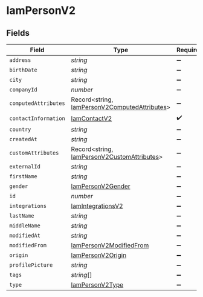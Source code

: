 # IamPersonV2


## Fields

| Field                                                                                                 | Type                                                                                                  | Required                                                                                              | Description                                                                                           |
| ----------------------------------------------------------------------------------------------------- | ----------------------------------------------------------------------------------------------------- | ----------------------------------------------------------------------------------------------------- | ----------------------------------------------------------------------------------------------------- |
| `address`                                                                                             | *string*                                                                                              | :heavy_minus_sign:                                                                                    | N/A                                                                                                   |
| `birthDate`                                                                                           | *string*                                                                                              | :heavy_minus_sign:                                                                                    | N/A                                                                                                   |
| `city`                                                                                                | *string*                                                                                              | :heavy_minus_sign:                                                                                    | N/A                                                                                                   |
| `companyId`                                                                                           | *number*                                                                                              | :heavy_minus_sign:                                                                                    | N/A                                                                                                   |
| `computedAttributes`                                                                                  | Record<string, [IamPersonV2ComputedAttributes](../../models/shared/iampersonv2computedattributes.md)> | :heavy_minus_sign:                                                                                    | N/A                                                                                                   |
| `contactInformation`                                                                                  | [IamContactV2](../../models/shared/iamcontactv2.md)                                                   | :heavy_check_mark:                                                                                    | N/A                                                                                                   |
| `country`                                                                                             | *string*                                                                                              | :heavy_minus_sign:                                                                                    | N/A                                                                                                   |
| `createdAt`                                                                                           | *string*                                                                                              | :heavy_minus_sign:                                                                                    | N/A                                                                                                   |
| `customAttributes`                                                                                    | Record<string, [IamPersonV2CustomAttributes](../../models/shared/iampersonv2customattributes.md)>     | :heavy_minus_sign:                                                                                    | N/A                                                                                                   |
| `externalId`                                                                                          | *string*                                                                                              | :heavy_minus_sign:                                                                                    | N/A                                                                                                   |
| `firstName`                                                                                           | *string*                                                                                              | :heavy_minus_sign:                                                                                    | N/A                                                                                                   |
| `gender`                                                                                              | [IamPersonV2Gender](../../models/shared/iampersonv2gender.md)                                         | :heavy_minus_sign:                                                                                    | N/A                                                                                                   |
| `id`                                                                                                  | *number*                                                                                              | :heavy_minus_sign:                                                                                    | N/A                                                                                                   |
| `integrations`                                                                                        | [IamIntegrationsV2](../../models/shared/iamintegrationsv2.md)                                         | :heavy_minus_sign:                                                                                    | N/A                                                                                                   |
| `lastName`                                                                                            | *string*                                                                                              | :heavy_minus_sign:                                                                                    | N/A                                                                                                   |
| `middleName`                                                                                          | *string*                                                                                              | :heavy_minus_sign:                                                                                    | N/A                                                                                                   |
| `modifiedAt`                                                                                          | *string*                                                                                              | :heavy_minus_sign:                                                                                    | N/A                                                                                                   |
| `modifiedFrom`                                                                                        | [IamPersonV2ModifiedFrom](../../models/shared/iampersonv2modifiedfrom.md)                             | :heavy_minus_sign:                                                                                    | N/A                                                                                                   |
| `origin`                                                                                              | [IamPersonV2Origin](../../models/shared/iampersonv2origin.md)                                         | :heavy_minus_sign:                                                                                    | N/A                                                                                                   |
| `profilePicture`                                                                                      | *string*                                                                                              | :heavy_minus_sign:                                                                                    | N/A                                                                                                   |
| `tags`                                                                                                | *string*[]                                                                                            | :heavy_minus_sign:                                                                                    | N/A                                                                                                   |
| `type`                                                                                                | [IamPersonV2Type](../../models/shared/iampersonv2type.md)                                             | :heavy_minus_sign:                                                                                    | N/A                                                                                                   |
